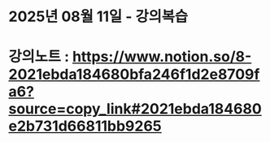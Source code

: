 # 2025년 08월 11일 - 강의복습

# 강의노트 : https://www.notion.so/8-2021ebda184680bfa246f1d2e8709fa6?source=copy_link#2021ebda184680e2b731d66811bb9265
